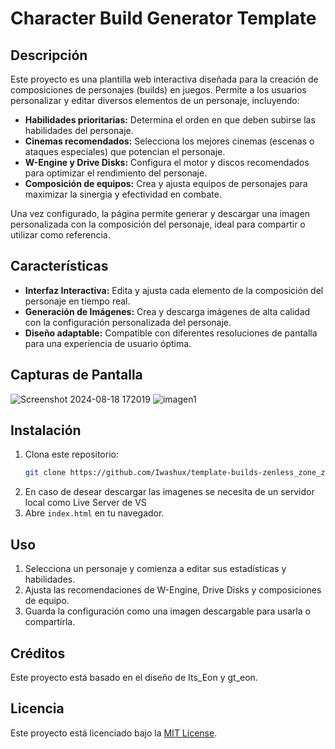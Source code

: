 # Character Build Generator Template

## Descripción

Este proyecto es una plantilla web interactiva diseñada para la creación de composiciones de personajes (builds) en juegos. Permite a los usuarios personalizar y editar diversos elementos de un personaje, incluyendo:

- **Habilidades prioritarias:** Determina el orden en que deben subirse las habilidades del personaje.
- **Cinemas recomendados:** Selecciona los mejores cinemas (escenas o ataques especiales) que potencian el personaje.
- **W-Engine y Drive Disks:** Configura el motor y discos recomendados para optimizar el rendimiento del personaje.
- **Composición de equipos:** Crea y ajusta equipos de personajes para maximizar la sinergia y efectividad en combate.

Una vez configurado, la página permite generar y descargar una imagen personalizada con la composición del personaje, ideal para compartir o utilizar como referencia.

## Características

- **Interfaz Interactiva:** Edita y ajusta cada elemento de la composición del personaje en tiempo real.
- **Generación de Imágenes:** Crea y descarga imágenes de alta calidad con la configuración personalizada del personaje.
- **Diseño adaptable:** Compatible con diferentes resoluciones de pantalla para una experiencia de usuario óptima.

## Capturas de Pantalla

![Screenshot 2024-08-18 172019](https://github.com/user-attachments/assets/e0677be2-32ab-4427-bb69-5cefa6410ad3)
![imagen1](https://github.com/user-attachments/assets/f9ad605f-ce43-4fbc-9000-2fd43882ef2c)

## Instalación

1. Clona este repositorio:
   ```bash
   git clone https://github.com/Iwashux/template-builds-zenless_zone_zero.git
   ```
2. En caso de desear descargar las imagenes se necesita de un servidor local como Live Server de VS
3. Abre `index.html` en tu navegador.

## Uso

1. Selecciona un personaje y comienza a editar sus estadísticas y habilidades.
2. Ajusta las recomendaciones de W-Engine, Drive Disks y composiciones de equipo.
3. Guarda la configuración como una imagen descargable para usarla o compartirla.

## Créditos

Este proyecto está basado en el diseño de Its_Eon y gt_eon.

## Licencia

Este proyecto está licenciado bajo la [MIT License](LICENSE).

